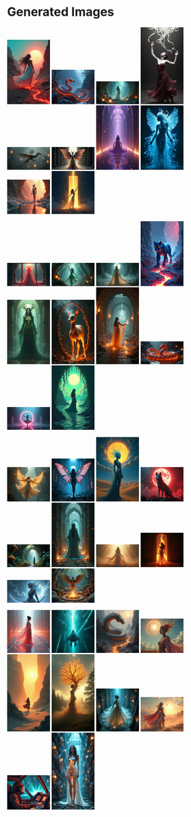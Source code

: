 # Generated Images



<img src="2025_07_20_01.png" width="100"/> <img src="2025_07_20_02.png" width="100"/> <img src="2025_07_20_03.png" width="100"/> <img src="2025_07_20_04.png" width="100"/> <img src="2025_07_20_05.png" width="100"/> <img src="2025_07_20_06.png" width="100"/> <img src="2025_07_20_07.png" width="100"/> <img src="2025_07_20_08.png" width="100"/> <img src="2025_07_20_09.png" width="100"/> <img src="2025_07_20_10.png" width="100"/>

<img src="2025_07_20_11.png" width="100"/> <img src="2025_07_20_12.png" width="100"/> <img src="2025_07_20_13.png" width="100"/> <img src="2025_07_20_14.png" width="100"/> <img src="2025_07_20_15.png" width="100"/> <img src="2025_07_20_16.png" width="100"/> <img src="2025_07_20_17.png" width="100"/> <img src="2025_07_20_18.png" width="100"/> <img src="2025_07_20_19.png" width="100"/> <img src="2025_07_20_20.png" width="100"/>

<img src="2025_07_20_21.png" width="100"/> <img src="2025_07_20_22.png" width="100"/> <img src="2025_07_20_23.png" width="100"/> <img src="2025_07_20_24.png" width="100"/> <img src="2025_07_20_25.png" width="100"/> <img src="2025_07_20_26.png" width="100"/> <img src="2025_07_20_27.png" width="100"/> <img src="2025_07_20_28.png" width="100"/> <img src="2025_07_20_29.png" width="100"/> <img src="2025_07_20_30.png" width="100"/>

<img src="2025_07_20_31.png" width="100"/> <img src="2025_07_20_32.png" width="100"/> <img src="2025_07_20_33.png" width="100"/> <img src="2025_07_20_34.png" width="100"/> <img src="2025_07_20_35.png" width="100"/> <img src="2025_07_20_36.png" width="100"/> <img src="2025_07_20_37.png" width="100"/> <img src="2025_07_20_38.png" width="100"/> <img src="2025_07_20_39.png" width="100"/> <img src="2025_07_20_40.png" width="100"/>